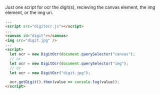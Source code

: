 Just one script for ocr the digit(s), recieving the canvas element, the img element, or the img uri.

```html
...
<script src="digitocr.js"></script>
...
<canvas id="digit"></canvas>
<img src="digit.jpg" />
...
<script>
  let ocr = new DigitOcr(document.querySelector("canvas");
  // or
  let ocr = new DigitOcr(document.querySelector("img");
  // or
  let ocr = new DigitOcr("digit.jpg");

  ocr.getDigit().then(value => console.log(value));
</script>
```

